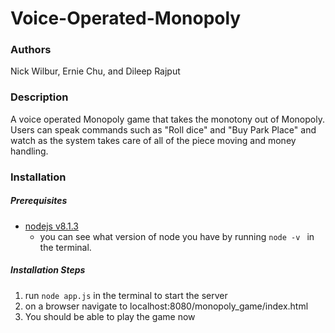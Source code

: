 # Voice-Operated-Monopoly

### Authors
Nick Wilbur, Ernie Chu, and Dileep Rajput

### Description
A voice operated Monopoly game that takes the monotony out of Monopoly. Users can speak commands such as "Roll dice" and "Buy Park Place" and watch as the system takes care of all of the piece moving and money handling.

### Installation

##### Prerequisites

 * [nodejs v8.1.3](https://nodejs.org/en/download/)
 	* you can see what version of node you have by running `node -v ` in the terminal.

##### Installation Steps

1. run `node app.js` in the terminal to start the server
2. on a browser navigate to localhost:8080/monopoly_game/index.html
3. You should be able to play the game now
